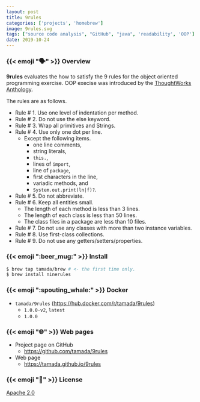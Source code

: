 ```yaml
---
layout: post
title: 9rules
categories: ['projects', 'homebrew']
image: 9rules.svg
tags: ["source code analysis", "GitHub", "java", 'readability', 'OOP']
date: 2019-10-24
---
```


### {{< emoji ":speaking_head:" >}} Overview

**9rules** evaluates the how to satisfy the 9 rules for the object oriented programming exercise.
OOP execise was introduced by the [ThoughtWorks Anthology](http://shop.oreilly.com/product/9781934356142.do).

The rules are as follows.

* Rule # 1. Use one level of indentation per method.
* Rule # 2. Do not use the else keyword.
* Rule # 3. Wrap all primitives and Strings.
* Rule # 4. Use only one dot per line.
    * Except the following items.
      * one line comments,
      * string literals,
      * `this.`, 
      * lines of `import`, 
      * line of `package`,
      * first characters in the line,
      * variadic methods, and 
      * `System.out.print(ln|f)?`.
* Rule # 5. Do not abbreviate.
* Rule # 6. Keep all entities small.
    * The length of each method is less than 3 lines.
    * The length of each class is less than 50 lines.
    * The class files in a package are less than 10 files.
* Rule # 7. Do not use any classes with more than two instance variables.
* Rule # 8. Use first-class collections.
* Rule # 9. Do not use any getters/setters/properties.



### {{< emoji ":beer_mug:" >}} Install

```sh
$ brew tap tamada/brew # <- the first time only.
$ brew install ninerules
```

### {{< emoji ":spouting_whale:" >}} Docker

* `tamada/9rules` (https://hub.docker.com/r/tamada/9rules)
    * `1.0.0-v2`, `latest`
    * `1.0.0`

### {{< emoji ":globe_with_meridians:" >}} Web pages

* Project page on GitHub
    * https://github.com/tamada/9rules
* Web page
    * https://tamada.github.io/9rules

### {{< emoji ":scroll:" >}} License

[Apache 2.0](https://github.com/tamada/9rules/blob/master/LICENSE)
